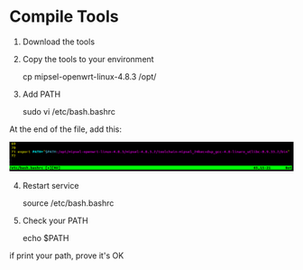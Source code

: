 # Compile Tools

1. Download the tools 

2. Copy the tools to your environment

	cp mipsel-openwrt-linux-4.8.3 /opt/ 

3. Add PATH

	sudo vi /etc/bash.bashrc 

At the end of the file, add this:	
	
![](https://github.com/RAKWireless/wiscore/raw/master/img/compile_path.png)

4. Restart service

	source /etc/bash.bashrc

5. Check your PATH

	echo $PATH

if print your path, prove it's OK
